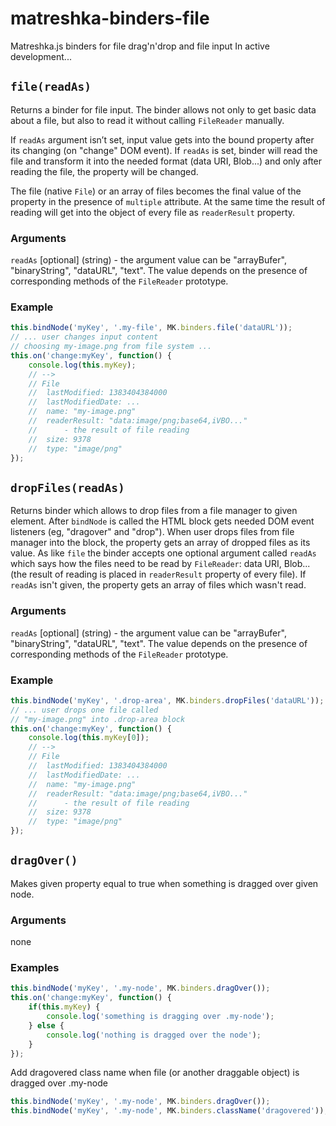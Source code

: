 # matreshka-binders-file

Matreshka.js binders for file drag'n'drop and file input
In active development...

## ``file(readAs)``
Returns a binder for file input. The binder allows not only to get basic data about a file, but also to read it without calling ``FileReader`` manually.

If ``readAs`` argument isn’t set, input value gets into the bound property after its changing (on "change" DOM event). If ``readAs`` is set, binder will read the file and transform it into the needed format (data URI, Blob...) and only after reading the file, the property will be changed.

The file (native ``File``) or an array of files becomes the final value of the property in the presence of ``multiple`` attribute. At the same time the result of reading will get into the object of every file as ``readerResult`` property.

### Arguments
``readAs`` [optional] (string) - the argument value can be "arrayBufer", "binaryString", "dataURL", "text". The value depends on the presence of corresponding methods of the ``FileReader`` prototype.

### Example
```js
this.bindNode('myKey', '.my-file', MK.binders.file('dataURL'));
// ... user changes input content
// choosing my-image.png from file system ...
this.on('change:myKey', function() {
	console.log(this.myKey);
	// -->
	// File
	//	lastModified: 1383404384000
	//	lastModifiedDate: ...
	//	name: "my-image.png"
	//	readerResult: "data:image/png;base64,iVBO..."
	//		- the result of file reading
	//	size: 9378
	//	type: "image/png"
});
```


## ``dropFiles(readAs)``
Returns binder which allows to drop files from a file manager to given element. After ``bindNode`` is called the HTML block gets needed DOM event listeners (eg, "dragover" and "drop"). When user drops files from file manager into the block, the property gets an array of dropped files as its value. As like ``file`` the binder accepts one optional argument called ``readAs`` which says how the files need to be read by ``FileReader``: data URI, Blob... (the result of reading is placed in ``readerResult`` property of every file). If ``readAs`` isn't given, the property gets an array of files which wasn't read.

### Arguments
``readAs`` [optional] (string) - the argument value can be "arrayBufer", "binaryString", "dataURL", "text". The value depends on the presence of corresponding methods of the ``FileReader`` prototype.

### Example
```js
this.bindNode('myKey', '.drop-area', MK.binders.dropFiles('dataURL'));
// ... user drops one file called
// "my-image.png" into .drop-area block
this.on('change:myKey', function() {
	console.log(this.myKey[0]);
	// -->
	// File
	//	lastModified: 1383404384000
	//	lastModifiedDate: ...
	//	name: "my-image.png"
	//	readerResult: "data:image/png;base64,iVBO..."
	//		- the result of file reading
	//	size: 9378
	//	type: "image/png"
});
```

## ``dragOver()``
Makes given property equal to true when something is dragged over given node.

### Arguments
none

### Examples
```js
this.bindNode('myKey', '.my-node', MK.binders.dragOver());
this.on('change:myKey', function() {
	if(this.myKey) {
		console.log('something is dragging over .my-node');
	} else {
		console.log('nothing is dragged over the node');
	}
});
```
Add dragovered class name when file (or another draggable object) is dragged over .my-node

```js
this.bindNode('myKey', '.my-node', MK.binders.dragOver());
this.bindNode('myKey', '.my-node', MK.binders.className('dragovered'));
```
